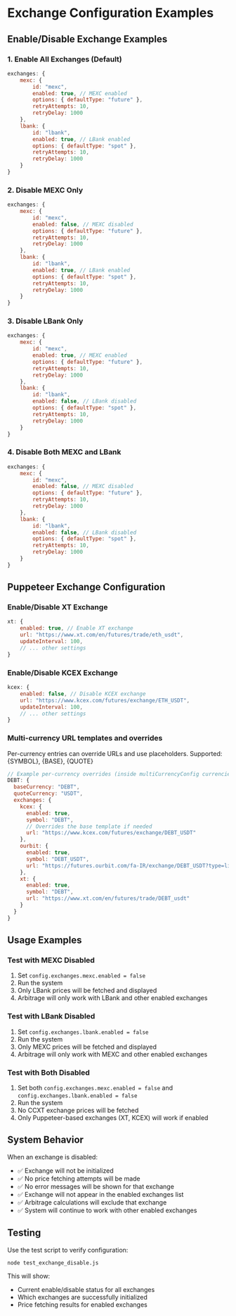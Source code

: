 # Exchange Configuration Examples

## Enable/Disable Exchange Examples

### 1. Enable All Exchanges (Default)
```javascript
exchanges: {
    mexc: {
        id: "mexc",
        enabled: true, // MEXC enabled
        options: { defaultType: "future" },
        retryAttempts: 10,
        retryDelay: 1000
    },
    lbank: {
        id: "lbank",
        enabled: true, // LBank enabled
        options: { defaultType: "spot" },
        retryAttempts: 10,
        retryDelay: 1000
    }
}
```

### 2. Disable MEXC Only
```javascript
exchanges: {
    mexc: {
        id: "mexc",
        enabled: false, // MEXC disabled
        options: { defaultType: "future" },
        retryAttempts: 10,
        retryDelay: 1000
    },
    lbank: {
        id: "lbank",
        enabled: true, // LBank enabled
        options: { defaultType: "spot" },
        retryAttempts: 10,
        retryDelay: 1000
    }
}
```

### 3. Disable LBank Only
```javascript
exchanges: {
    mexc: {
        id: "mexc",
        enabled: true, // MEXC enabled
        options: { defaultType: "future" },
        retryAttempts: 10,
        retryDelay: 1000
    },
    lbank: {
        id: "lbank",
        enabled: false, // LBank disabled
        options: { defaultType: "spot" },
        retryAttempts: 10,
        retryDelay: 1000
    }
}
```

### 4. Disable Both MEXC and LBank
```javascript
exchanges: {
    mexc: {
        id: "mexc",
        enabled: false, // MEXC disabled
        options: { defaultType: "future" },
        retryAttempts: 10,
        retryDelay: 1000
    },
    lbank: {
        id: "lbank",
        enabled: false, // LBank disabled
        options: { defaultType: "spot" },
        retryAttempts: 10,
        retryDelay: 1000
    }
}
```

## Puppeteer Exchange Configuration

### Enable/Disable XT Exchange
```javascript
xt: {
    enabled: true, // Enable XT exchange
    url: "https://www.xt.com/en/futures/trade/eth_usdt",
    updateInterval: 100,
    // ... other settings
}
```

### Enable/Disable KCEX Exchange
```javascript
kcex: {
    enabled: false, // Disable KCEX exchange
    url: "https://www.kcex.com/futures/exchange/ETH_USDT",
    updateInterval: 100,
    // ... other settings
}
```

### Multi-currency URL templates and overrides
Per-currency entries can override URLs and use placeholders. Supported: {SYMBOL}, {BASE}, {QUOTE}
```javascript
// Example per-currency overrides (inside multiCurrencyConfig currencies section)
DEBT: {
  baseCurrency: "DEBT",
  quoteCurrency: "USDT",
  exchanges: {
    kcex: {
      enabled: true,
      symbol: "DEBT",
      // Overrides the base template if needed
      url: "https://www.kcex.com/futures/exchange/DEBT_USDT"
    },
    ourbit: {
      enabled: true,
      symbol: "DEBT_USDT",
      url: "https://futures.ourbit.com/fa-IR/exchange/DEBT_USDT?type=linear_swap"
    },
    xt: {
      enabled: true,
      symbol: "DEBT",
      url: "https://www.xt.com/en/futures/trade/DEBT_usdt"
    }
  }
}
```

## Usage Examples

### Test with MEXC Disabled
1. Set `config.exchanges.mexc.enabled = false`
2. Run the system
3. Only LBank prices will be fetched and displayed
4. Arbitrage will only work with LBank and other enabled exchanges

### Test with LBank Disabled
1. Set `config.exchanges.lbank.enabled = false`
2. Run the system
3. Only MEXC prices will be fetched and displayed
4. Arbitrage will only work with MEXC and other enabled exchanges

### Test with Both Disabled
1. Set both `config.exchanges.mexc.enabled = false` and `config.exchanges.lbank.enabled = false`
2. Run the system
3. No CCXT exchange prices will be fetched
4. Only Puppeteer-based exchanges (XT, KCEX) will work if enabled

## System Behavior

When an exchange is disabled:
- ✅ Exchange will not be initialized
- ✅ No price fetching attempts will be made
- ✅ No error messages will be shown for that exchange
- ✅ Exchange will not appear in the enabled exchanges list
- ✅ Arbitrage calculations will exclude that exchange
- ✅ System will continue to work with other enabled exchanges

## Testing

Use the test script to verify configuration:
```bash
node test_exchange_disable.js
```

This will show:
- Current enable/disable status for all exchanges
- Which exchanges are successfully initialized
- Price fetching results for enabled exchanges
